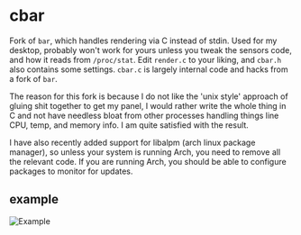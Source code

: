 # cbar

Fork of `bar`, which handles rendering via C instead of stdin. Used for my desktop, probably won't work for yours unless you tweak the sensors code, and how it reads from `/proc/stat`. Edit `render.c` to your liking, and `cbar.h` also contains some settings. `cbar.c` is largely internal code and hacks from a fork of `bar`.

The reason for this fork is because I do not like the 'unix style' approach of gluing shit together to get my panel, I would rather write the whole thing in C and not have needless bloat from other processes handling things line CPU, temp, and memory info. I am quite satisfied with the result.

I have also recently added support for libalpm (arch linux package manager), so unless your system is running Arch, you need to remove all the relevant code. If you are running Arch, you should be able to configure packages to monitor for updates.

## example
![Example](https://i.imgur.com/XFCePYv.png)